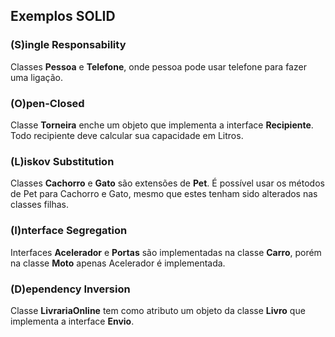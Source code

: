 ## Exemplos SOLID
### (S)ingle Responsability
Classes **Pessoa** e **Telefone**, onde pessoa pode usar telefone para fazer uma ligação.
### (O)pen-Closed
Classe **Torneira** enche um objeto que implementa a interface **Recipiente**. Todo recipiente deve calcular sua capacidade em Litros.
### (L)iskov Substitution
Classes **Cachorro** e **Gato** são extensões de **Pet**. É possível usar os métodos de Pet para Cachorro e Gato, mesmo que estes tenham sido alterados nas classes filhas.
### (I)nterface Segregation
Interfaces **Acelerador** e **Portas** são implementadas na classe **Carro**, porém na classe **Moto** apenas Acelerador é implementada.
### (D)ependency Inversion
Classe **LivrariaOnline** tem como atributo um objeto da classe **Livro** que implementa a interface **Envio**.
